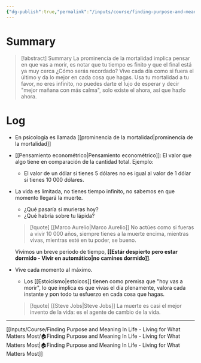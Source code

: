 ```yaml
---
{"dg-publish":true,"permalink":"/inputs/course/finding-purpose-and-meaning-in-life-living-for-what-matters-most/how-do-you-want-to-be-remembered/"}
---
```


# Summary
>[!abstract] Summary
> La prominencia de la mortalidad implica pensar en que vas a morir, es notar que tu tiempo es finito y que el final está ya muy cerca ¿Cómo serás recordado? Vive cada día como si fuera el último y da lo mejor en cada cosa que hagas. Usa tu mortalidad a tu favor, no eres infinito, no puedes darte el lujo de esperar y decir "mejor mañana con más calma", solo existe el ahora, así que hazlo ahora.

# Log
- En psicología es llamada [[prominencia de la mortalidad\|prominencia de la mortalidad]]
- [[Pensamiento econométrico\|Pensamiento econométrico]]: El valor que algo tiene en comparación de la cantidad total. Ejemplo:
   - El valor de un dólar si tienes 5 dólares no es igual al valor de 1 dólar si tienes 10 000 dólares.
- La vida es limitada, no tienes tiempo infinito, no sabemos en que momento llegará la muerte.
   - ¿Qué pasaría si murieras hoy?
   - ¿Qué habría sobre tu lápida?
   > [!quote] [[Marco Aurelio\|Marco Aurelio]]
   > No actúes como si fueras a vivir 10 000 años, siempre tienes a la muerte encima, mientras vivas, mientras esté en tu poder, se bueno.
   
   Vivimos un breve periodo de tiempo, **[[Estár despierto pero estar dormido - Vivir en  automático\|no camines dormido]]**.

- Vive cada momento al máximo.
   - Los [[Estoicismo\|estoicos]] tienen como premisa que "hoy vas a morir", lo que implica es que vivas el día plenamente, valora cada instante y pon todo tu esfuerzo en cada cosa que hagas.
   > [!quote] [[Steve Jobs\|Steve Jobs]]
   > La muerte es casi el mejor invento de la vida: es el agente de cambio de la vida.

---
[[Inputs/Course/Finding Purpose and Meaning In Life - Living for What Matters Most/🏠Finding Purpose and Meaning In Life - Living for What Matters Most\|🏠Finding Purpose and Meaning In Life - Living for What Matters Most]]